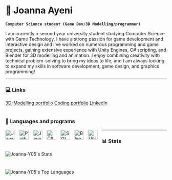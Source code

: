 # 🍓 Joanna Ayeni

**`Computer Science student (Game Dev/3D Modelling/programmer)`**

I am currently a second year university student studying Computer Science with Game Technology. I have a strong passion for game development and interactive design and i've worked on numerous programming and game projects, gaining extensive experience with Unity Engines, C# scripting, and Blender for 3D modelling and animation. I enjoy combining creativity with technical problem-solving to bring my ideas to life, and I am always looking to expand my skills in software development, game design, and graphics programming!

[3D-Modelling portfolio]: https://web-portfolio-ruddy-six.vercel.app
[Coding portfolio]: https://joannaa23.notion.site/My-coding-Portfolio-908ec956027d468c896f24f149209271?pvs=74
[LinkedIn]: https://www.linkedin.com/in/joanna-ayeni-a58108254/

--- 

### 💻 Links
[3D-Modelling portfolio]
[Coding portfolio]
[LinkedIn]

#

### 🔧 Languages and programs
<img align="left" alt="Java" width="30px" style="padding-right:10px;" src="https://cdn.jsdelivr.net/gh/devicons/devicon@latest/icons/java/java-original.svg" />
<img align="left" alt="Python" width="30px" style="padding-right:10px;" src="https://cdn.jsdelivr.net/gh/devicons/devicon@latest/icons/python/python-original.svg" />
<img align="left" alt="JavaScript" width="30px" style="padding-right:10px;" src="https://cdn.jsdelivr.net/gh/devicons/devicon@latest/icons/javascript/javascript-original.svg" />
<img align="left" alt="C#" width="30px" style="padding-right:10px;" src="https://cdn.jsdelivr.net/gh/devicons/devicon@latest/icons/csharp/csharp-original.svg" />
<img align="left" alt="SQL" width="30px" style="padding-right:10px;" src="https://cdn.jsdelivr.net/gh/devicons/devicon@latest/icons/mysql/mysql-plain-wordmark.svg" />
<img align="left" alt="Blender" width="30px" style="padding-right:10px;" src="https://cdn.jsdelivr.net/gh/devicons/devicon@latest/icons/blender/blender-original.svg" />
<img align="left" alt="Unity Engines" width="30px" style="padding-right:10px;" src="https://cdn.jsdelivr.net/gh/devicons/devicon@latest/icons/unity/unity-original.svg" />

---


### 📊 Stats
![Joanna-Y05's Stats](https://github-readme-stats.vercel.app/api?username=Joanna-Y05&theme=solarized-light&show_icons=true&hide_border=true&count_private=true)
#
![Joanna-Y05's Top Languages](https://github-readme-stats.vercel.app/api/top-langs/?username=Joanna-Y05&theme=solarized-light&show_icons=true&hide_border=true&layout=compact)
#


<!--
**Joanna-Y05/Joanna-Y05** is a ✨ _special_ ✨ repository because its `README.md` (this file) appears on your GitHub profile.

Here are some ideas to get you started:

- 🔭 I’m currently working on ...
- 🌱 I’m currently learning ...
- 👯 I’m looking to collaborate on ...
- 🤔 I’m looking for help with ...
- 💬 Ask me about ...
- 📫 How to reach me: ...
- 😄 Pronouns: ...
- ⚡ Fun fact: ...
-->
